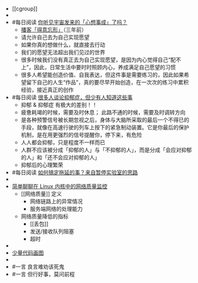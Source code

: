 - [[cgroup]]
-
- #每日阅读 [你听见宇宙发来的「心想事成」了吗？](https://juicing.today/juice/20220208)
	- [播客「得意忘形」](https://www.xiaoyuzhoufm.com/episode/5e74543a418a84a046c4e52e?s=eyJ1IjogIjVmMDdjNWM3ZTkzNDE4MTgwZjFlNjEzYyJ9)（三年前）
	- 请允许自己去为自己实现愿望
	- 如果你真的想做什么，就直接去行动
	- 我们的愿望无法超出我们见过的世界
	- 很多时候我们没有真正去为自己实现愿望，是因为内心觉得自己“配不上”，因此，日常生活中要时时照顾内心，养成满足自己愿望的习惯
	- 很多人希望能创造价值、自我表达，但这件事是需要练习的，因此如果希望留下自己的人生“作品”，真的要尽早开始创造，在一次次的练习中累积经验，接近真正的创作
- #每日阅读 [很多人谈论抑郁症，但少有人知道这些事](https://mp.weixin.qq.com/s/1ddVqI_laLqR9E7MuJOafA)
	- 抑郁 & 抑郁症 有极大的差别！！
	- 疲惫耗竭的时候，需要及时休息；
	  此路不通的时候，需要及时调转方向
	- 是各种预警信号被长期忽视之后，身体与大脑所采取的最后一个不得已的手段，就像在高速行驶的列车上按下的紧急制动装置。它是你最后的保护机制，是在用更强烈的信号提醒你，停下来，有危险
	- 人人都会抑郁，只是程度不一样而已
	- 人群不应该被分成「抑郁的人」与「不抑郁的人」，而是分成「会应对抑郁的人」和「还不会应对抑郁的人」
	- 抑郁后的心理繁荣
- #每日阅读 [如何搞定拖延的事？来自暂停实验室的思路](https://mp.weixin.qq.com/s/uQDeH4FNhE8lga7PW4oF5w)
-
- [简单聊聊在 Linux 内核中的网络质量监控](https://manjusaka.itscoder.com/posts/2022/01/31/a-simple-introduction-about-network-monitoring-in-linux-kernel/)
	- [[网络质量]] 定义
		- 网络链路上的异常情况
		- 服务端网络的处理能力
	- 网络质量降低的指标
		- [[丢包]]
		- 发送/接收队列阻塞
		- 超时
-
- [少量代码画图](https://mp.weixin.qq.com/s/ISij0s1GmNMCGU7W2AMNDQ)
-
- #一言 良言难劝该死鬼
- #一言 但行好事，莫问前程